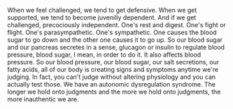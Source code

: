  When we feel challenged, we tend to get defensive. When we get supported, we tend to become juvenilly dependent. And if we get challenged, precociously independent. One's rest and digest. One's fight or flight. One's parasympathetic. One's sympathetic. One causes the blood sugar to go down and the other one causes it to go up. So our blood sugar and our pancreas secretes in a sense, glucagon or insulin to regulate blood pressure, blood sugar, I mean, in order to do it. It also affects blood pressure. So our blood pressure, our blood sugar, our salt secretions, our fatty acids, all of our body is creating signs and symptoms anytime we're judging. In fact, you can't judge without altering physiology and you can actually test those. We have an autonomic dysregulation syndrome. The longer we hold onto judgments and the more we hold onto judgments, the more inauthentic we are.